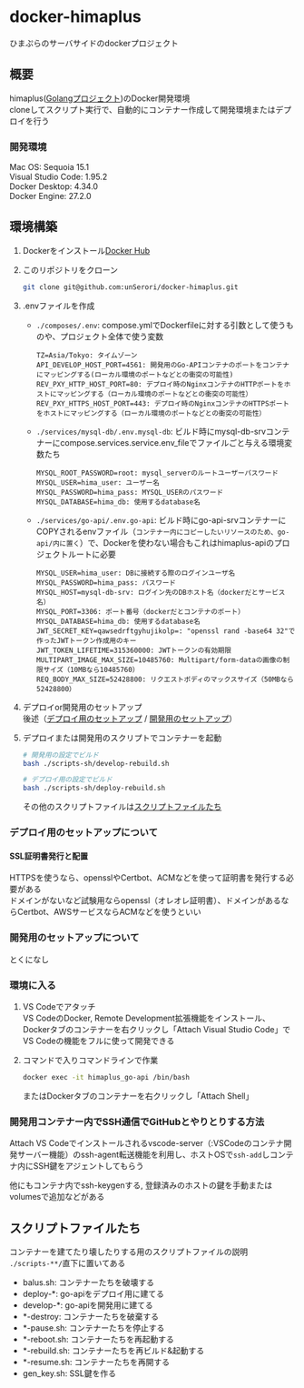 # docker-himaplus

ひまぷらのサーバサイドのdockerプロジェクト

## 概要

himaplus([Golangプロジェクト](https://github.com/unSerori/himaplus-api))のDocker開発環境  
cloneしてスクリプト実行で、自動的にコンテナー作成して開発環境またはデプロイを行う

### 開発環境

Mac OS: Sequoia 15.1  
Visual Studio Code: 1.95.2  
Docker Desktop: 4.34.0  
Docker Engine: 27.2.0  

## 環境構築

1. Dockerをインストール[Docker Hub](https://docs.docker.com/desktop/)
2. このリポジトリをクローン

    ```bash
    git clone git@github.com:unSerori/docker-himaplus.git
    ```

3. .envファイルを作成
   - `./composes/.env`: compose.ymlでDockerfileに対する引数として使うものや、プロジェクト全体で使う変数

      ```env:./composes/.env
      TZ=Asia/Tokyo: タイムゾーン
      API_DEVELOP_HOST_PORT=4561: 開発用のGo-APIコンテナのポートをコンテナにマッピングする(ローカル環境のポートなどとの衝突の可能性)
      REV_PXY_HTTP_HOST_PORT=80: デプロイ時のNginxコンテナのHTTPポートをホストにマッピングする（ローカル環境のポートなどとの衝突の可能性）
      REV_PXY_HTTPS_HOST_PORT=443: デプロイ時のNginxコンテナのHTTPSポートをホストにマッピングする（ローカル環境のポートなどとの衝突の可能性）
      ```

   - `./services/mysql-db/.env.mysql-db`: ビルド時にmysql-db-srvコンテナーにcompose.services.service.env_fileでファイルごと与える環境変数たち

      ```env:./services/mysql-db/.env.mysql-db
      MYSQL_ROOT_PASSWORD=root: mysql_serverのルートユーザーパスワード
      MYSQL_USER=hima_user: ユーザー名
      MYSQL_PASSWORD=hima_pass: MYSQL_USERのパスワード
      MYSQL_DATABASE=hima_db: 使用するdatabase名
      ```

   - `./services/go-api/.env.go-api`: ビルド時にgo-api-srvコンテナーにCOPYされるenvファイル（`コンテナー内にコピーしたいリソースのため、go-api/内に置く`）で、Dockerを使わない場合もこれはhimaplus-apiのプロジェクトルートに必要

        ```env:./services/go-api/.env.go-api
        MYSQL_USER=hima_user: DBに接続する際のログインユーザ名
        MYSQL_PASSWORD=hima_pass: パスワード
        MYSQL_HOST=mysql-db-srv: ログイン先のDBホスト名（dockerだとサービス名）
        MYSQL_PORT=3306: ポート番号（dockerだとコンテナのポート）
        MYSQL_DATABASE=hima_db: 使用するdatabase名
        JWT_SECRET_KEY=qawsedrftgyhujikolp=: "openssl rand -base64 32"で作ったJWTトークン作成用のキー
        JWT_TOKEN_LIFETIME=315360000: JWTトークンの有効期限
        MULTIPART_IMAGE_MAX_SIZE=10485760: Multipart/form-dataの画像の制限サイズ（10MBなら10485760）
        REQ_BODY_MAX_SIZE=52428800: リクエストボディのマックスサイズ（50MBなら52428800）
        ```

4. デプロイor開発用のセットアップ  
   後述（[デプロイ用のセットアップ](#デプロイ用のセットアップについて) / [開発用のセットアップ](#開発用のセットアップについて)）

5. デプロイまたは開発用のスクリプトでコンテナーを起動

    ```bash
    # 開発用の設定でビルド
    bash ./scripts-sh/develop-rebuild.sh

    # デプロイ用の設定でビルド
    bash ./scripts-sh/deploy-rebuild.sh
    ```

    その他のスクリプトファイルは[スクリプトファイルたち](#スクリプトファイルたち)

### デプロイ用のセットアップについて

#### SSL証明書発行と配置

HTTPSを使うなら、opensslやCertbot、ACMなどを使って証明書を発行する必要がある  
ドメインがないなど試験用ならopenssl（オレオレ証明書）、ドメインがあるならCertbot、AWSサービスならACMなどを使うといい  

### 開発用のセットアップについて

とくになし

### 環境に入る

1. VS Codeでアタッチ  
    VS CodeのDocker, Remote Development拡張機能をインストール、Dockerタブのコンテナーを右クリックし「Attach Visual Studio Code」でVS Codeの機能をフルに使って開発できる

1. コマンドで入りコマンドラインで作業

    ```bash
    docker exec -it himaplus_go-api /bin/bash
    ```

    またはDockerタブのコンテナーを右クリックし「Attach Shell」

### 開発用コンテナー内でSSH通信でGitHubとやりとりする方法

Attach VS Codeでインストールされるvscode-server（:VSCodeのコンテナ開発サーバー機能）のssh-agent転送機能を利用し、ホストOSで`ssh-add`しコンテナ内にSSH鍵をアジェントしてもらう

他にもコンテナ内でssh-keygenする, 登録済みのホストの鍵を手動またはvolumesで追加などがある

## スクリプトファイルたち

コンテナーを建てたり壊したりする用のスクリプトファイルの説明  
`./scripts-**/`直下に置いてある

- balus.sh: コンテナーたちを破壊する
- deploy-*: go-apiをデプロイ用に建てる
- develop-*: go-apiを開発用に建てる
- *-destroy: コンテナーたちを破棄する
- *-pause.sh: コンテナーたちを停止する
- *-reboot.sh: コンテナーたちを再起動する
- *-rebuild.sh: コンテナーたちを再ビルド&起動する
- *-resume.sh: コンテナーたちを再開する
- gen_key.sh: SSL鍵を作る
